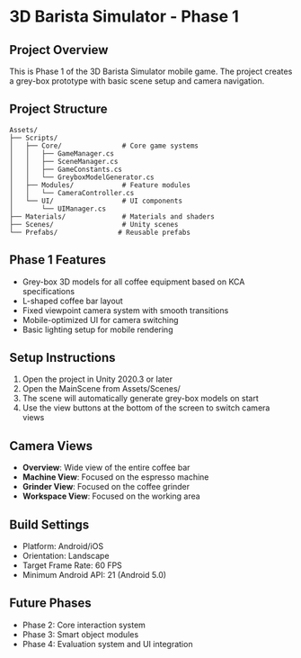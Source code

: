 # 3D Barista Simulator - Phase 1

## Project Overview
This is Phase 1 of the 3D Barista Simulator mobile game. The project creates a grey-box prototype with basic scene setup and camera navigation.

## Project Structure
```
Assets/
├── Scripts/
│   ├── Core/               # Core game systems
│   │   ├── GameManager.cs
│   │   ├── SceneManager.cs
│   │   ├── GameConstants.cs
│   │   └── GreyboxModelGenerator.cs
│   ├── Modules/            # Feature modules
│   │   └── CameraController.cs
│   └── UI/                 # UI components
│       └── UIManager.cs
├── Materials/              # Materials and shaders
├── Scenes/                 # Unity scenes
└── Prefabs/               # Reusable prefabs
```

## Phase 1 Features
- Grey-box 3D models for all coffee equipment based on KCA specifications
- L-shaped coffee bar layout
- Fixed viewpoint camera system with smooth transitions
- Mobile-optimized UI for camera switching
- Basic lighting setup for mobile rendering

## Setup Instructions
1. Open the project in Unity 2020.3 or later
2. Open the MainScene from Assets/Scenes/
3. The scene will automatically generate grey-box models on start
4. Use the view buttons at the bottom of the screen to switch camera views

## Camera Views
- **Overview**: Wide view of the entire coffee bar
- **Machine View**: Focused on the espresso machine
- **Grinder View**: Focused on the coffee grinder
- **Workspace View**: Focused on the working area

## Build Settings
- Platform: Android/iOS
- Orientation: Landscape
- Target Frame Rate: 60 FPS
- Minimum Android API: 21 (Android 5.0)

## Future Phases
- Phase 2: Core interaction system
- Phase 3: Smart object modules
- Phase 4: Evaluation system and UI integration